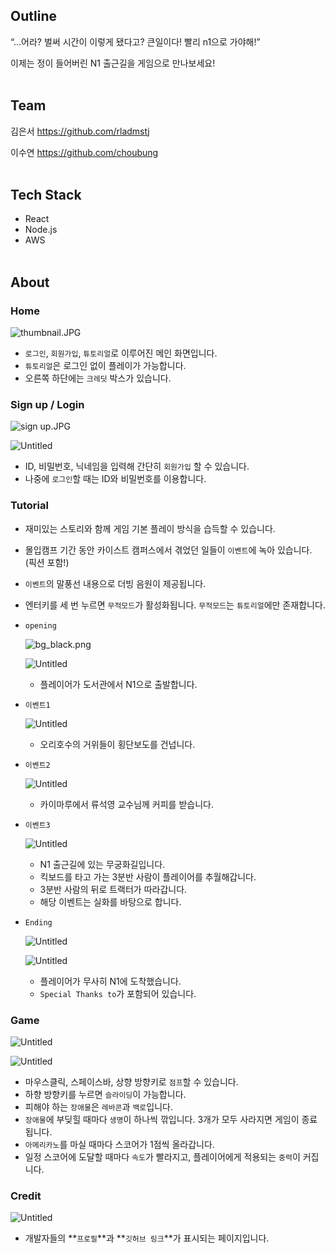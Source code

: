 ## Outline
“…어라? 벌써 시간이 이렇게 됐다고? 큰일이다! 빨리 n1으로 가야해!”

이제는 정이 들어버린 N1 출근길을 게임으로 만나보세요!
<br/><br/>

## Team
김은서
https://github.com/rladmstj

이수연
https://github.com/choubung
<br/><br/>

## Tech Stack
- React
- Node.js
- AWS
<br/><br/>

## About
### Home

![thumbnail.JPG](https://prod-files-secure.s3.us-west-2.amazonaws.com/f6cb388f-3934-47d6-9928-26d2e10eb0fc/e791b055-6b1a-427f-b0a0-83d3a1d1a082/thumbnail.jpg)

- `로그인`, `회원가입`, `튜토리얼`로 이루어진 메인 화면입니다.
- `튜토리얼`은 로그인 없이 플레이가 가능합니다.
- 오른쪽 하단에는 `크레딧` 박스가 있습니다.

### Sign up / Login

![sign up.JPG](https://prod-files-secure.s3.us-west-2.amazonaws.com/f6cb388f-3934-47d6-9928-26d2e10eb0fc/cd89a628-3f1b-45ca-b3de-f9b87802cb06/sign_up.jpg)

![Untitled](https://prod-files-secure.s3.us-west-2.amazonaws.com/f6cb388f-3934-47d6-9928-26d2e10eb0fc/f550144f-dcda-4a75-9d89-936891b04f89/Untitled.png)

- ID, 비밀번호, 닉네임을 입력해 간단히 `회원가입` 할 수 있습니다.
- 나중에 `로그인`할 때는 ID와 비밀번호를 이용합니다.

### Tutorial

- 재미있는 스토리와 함께 게임 기본 플레이 방식을 습득할 수 있습니다.
- 몰입캠프 기간 동안 카이스트 캠퍼스에서 겪었던 일들이 `이벤트`에 녹아 있습니다. (픽션 포함!)
- `이벤트`의 말풍선 내용으로 더빙 음원이 제공됩니다.
- 엔터키를 세 번 누르면 `무적모드`가 활성화됩니다. `무적모드`는 `튜토리얼`에만 존재합니다.
- `opening`
    
    ![bg_black.png](https://prod-files-secure.s3.us-west-2.amazonaws.com/f6cb388f-3934-47d6-9928-26d2e10eb0fc/3fc725db-2ee8-4375-9861-5ff8c0ab40b0/bg_black.png)
    
    ![Untitled](https://prod-files-secure.s3.us-west-2.amazonaws.com/f6cb388f-3934-47d6-9928-26d2e10eb0fc/07b4ebf8-afc9-4f2c-a070-253034b43cfe/Untitled.png)
    
    - 플레이어가 도서관에서 N1으로 출발합니다.
- `이벤트1`
    
    ![Untitled](https://prod-files-secure.s3.us-west-2.amazonaws.com/f6cb388f-3934-47d6-9928-26d2e10eb0fc/51fea5a6-b3f6-4026-bc6a-81f9063d33bb/Untitled.png)
    
    - 오리호수의 거위들이 횡단보도를 건넙니다.
- `이벤트2`
    
    ![Untitled](https://prod-files-secure.s3.us-west-2.amazonaws.com/f6cb388f-3934-47d6-9928-26d2e10eb0fc/ceeacecc-ff91-4666-b631-bf31304fdd37/Untitled.png)
    
    - 카이마루에서 류석영 교수님께 커피를 받습니다.
- `이벤트3`
    
    ![Untitled](https://prod-files-secure.s3.us-west-2.amazonaws.com/f6cb388f-3934-47d6-9928-26d2e10eb0fc/778323cd-0044-458c-a4e3-6fa5516ae67b/Untitled.png)
    
    - N1 출근길에 있는 무궁화길입니다.
    - 킥보드를 타고 가는 3분반 사람이 플레이어를 추월해갑니다.
    - 3분반 사람의 뒤로 트랙터가 따라갑니다.
    - 해당 이벤트는 실화를 바탕으로 합니다.
- `Ending`
    
    ![Untitled](https://prod-files-secure.s3.us-west-2.amazonaws.com/f6cb388f-3934-47d6-9928-26d2e10eb0fc/449e6129-51f5-47e4-a3ce-2a5ce356d589/Untitled.png)
    
    ![Untitled](https://prod-files-secure.s3.us-west-2.amazonaws.com/f6cb388f-3934-47d6-9928-26d2e10eb0fc/d0affd9b-28f3-4f5d-8c67-762ea7b6b663/Untitled.png)
    
    - 플레이어가 무사히 N1에 도착했습니다.
    - `Special Thanks to`가 포함되어 있습니다.

### Game

![Untitled](https://prod-files-secure.s3.us-west-2.amazonaws.com/f6cb388f-3934-47d6-9928-26d2e10eb0fc/6d1b1f6c-6ef4-43e1-aec3-98e9b05abece/Untitled.png)

![Untitled](https://prod-files-secure.s3.us-west-2.amazonaws.com/f6cb388f-3934-47d6-9928-26d2e10eb0fc/2ad7c550-b570-4d30-bbfa-5fd47ba3fc35/Untitled.png)

- 마우스클릭, 스페이스바, 상향 방향키로 `점프`할 수 있습니다.
- 하향 방향키를 누르면 `슬라이딩`이 가능합니다.
- 피해야 하는 `장애물`은 `레바콘`과 `백로`입니다.
- `장애물`에 부딪힐 때마다 `생명`이 하나씩 깎입니다. 3개가 모두 사라지면 게임이 종료됩니다.
- `아메리카노`를 마실 때마다 스코어가 1점씩 올라갑니다.
- 일정 스코어에 도달할 때마다 `속도`가 빨라지고, 플레이어에게 적용되는 `중력`이 커집니다.

### Credit

![Untitled](https://prod-files-secure.s3.us-west-2.amazonaws.com/f6cb388f-3934-47d6-9928-26d2e10eb0fc/fd66a609-8a95-4c93-8a85-380b50e71e7a/Untitled.png)

- 개발자들의 **`프로필`**과 **`깃허브 링크`**가 표시되는 페이지입니다.
